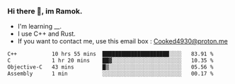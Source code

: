 ### Hi there 👋, im Ramok.

- I'm learning __.
- I use C++ and Rust.
- If you want to contact me, use this email box : Cooked4930@proton.me

<!--START_SECTION:waka-->

```txt
C++           10 hrs 55 mins  █████████████████████░░░░   83.91 %
C             1 hr 20 mins    ██▓░░░░░░░░░░░░░░░░░░░░░░   10.35 %
Objective-C   43 mins         █▒░░░░░░░░░░░░░░░░░░░░░░░   05.56 %
Assembly      1 min           ░░░░░░░░░░░░░░░░░░░░░░░░░   00.17 %
```

<!--END_SECTION:waka-->
